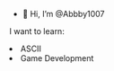 - 👋 Hi, I’m @Abbby1007

I want to learn:
<li> ASCII </li>
<li> Game Development</li>


<!---
Abbby1007/Abbby1007 is a ✨ special ✨ repository because its `README.md` (this file) appears on your GitHub profile.
You can click the Preview link to take a look at your changes.
--->
